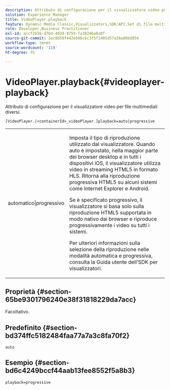```yaml
---
description: Attributo di configurazione per il visualizzatore video per file multimediali diversi.
solution: Experience Manager
title: VideoPlayer.playback
feature: Dynamic Media Classic,Visualizzatori,SDK/API,Set di file multimediali diversi
role: Developer,Business Practitioner
exl-id: accf2b56-d7bd-483d-9759-fa38246a0a8f
source-git-commit: 1ec8b59f442eb96c6c3f5f1405d57a38a86bd056
workflow-type: tm+mt
source-wordcount: '119'
ht-degree: 3%

---
```


# VideoPlayer.playback{#videoplayer-playback}

Attributo di configurazione per il visualizzatore video per file multimediali diversi.

`[VideoPlayer.|<containerId>_videoPlayer.]playback=auto|progressive`

<table id="table_27B4B2DDD44D4D1CB46DD1906A92B2FD"> 
 <tbody> 
  <tr> 
   <td colname="col1"> <p> <span class="codeph"> automatico|progressivo</span> </p> </td> 
   <td colname="col2"> <p> Imposta il tipo di riproduzione utilizzato dal visualizzatore. Quando <span class="codeph"> auto</span> è impostato, nella maggior parte dei browser desktop e in tutti i dispositivi iOS, il visualizzatore utilizza video in streaming HTML5 in formato HLS. Ritorna alla riproduzione progressiva HTML5 su alcuni sistemi come Internet Explorer e Android. </p> <p>Se è specificato <span class="codeph"> progressivo</span>, il visualizzatore si basa solo sulla riproduzione HTML5 supportata in modo nativo dai browser e riproduce progressivamente i video su tutti i sistemi. </p> <p>Per ulteriori informazioni sulla selezione della riproduzione nelle modalità automatica e progressiva, consulta la Guida utente dell’SDK per visualizzatori. </p> </td> 
  </tr> 
 </tbody> 
</table>

## Proprietà {#section-65be9301796240e38f31818229da7acc}

Facoltativo.

## Predefinito {#section-bd374ffc5182484faa77a7a3c8fa70f2}

`auto`

## Esempio {#section-bd6c4249bccf44aab13fee8552f5a8b3}

`playback=progressive`

